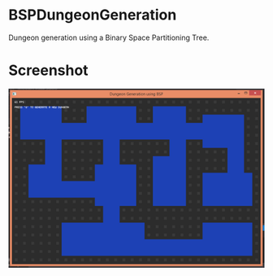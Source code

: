 # BSPDungeonGeneration
Dungeon generation using a Binary Space Partitioning Tree.

# Screenshot
![Example of a dungeon](https://raw.githubusercontent.com/romrz/BSPDungeonGeneration/master/screenshot.png)